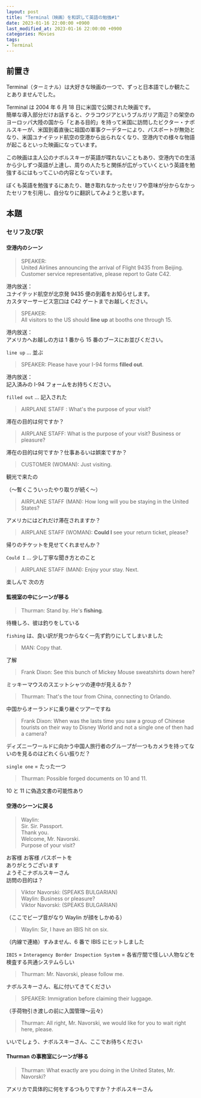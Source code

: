 ```yaml
---
layout: post
title: "Terminal（映画）を和訳して英語の勉強#1"
date: 2023-01-16 22:00:00 +0900
last_modified_at: 2023-01-16 22:00:00 +0900
categories: Movies
tags:
- Terminal
---
```



## 前置き

Terminal（ターミナル）は大好きな映画の一つで、ずっと日本語でしか観たことありませんでした。

Terminal は 2004 年 6 月 18 日に米国で公開された映画です。  
簡単な導入部分だけお話すると、クラコウジアというブルガリア周辺？の架空のヨーロッパ大陸の国から「とある目的」を持って米国に訪問したビクター・ナボルスキーが、米国到着直後に祖国の軍事クーデターにより、パスポートが無効となり、米国ユナイテッド航空の空港から出られなくなり、空港内での様々な物語が起こるといった映画になっています。

この映画は主人公のナボルスキーが英語が喋れないこともあり、空港内での生活から少しずつ英語が上達し、周りの人たちと関係が広がっていくという英語を勉強するにはもってこいの内容となっています。

ぼくも英語を勉強するにあたり、聴き取れなかったセリフや意味が分からなかったセリフを引用し、自分なりに翻訳してみようと思います。


## 本題

### セリフ及び訳

#### 空港内のシーン

> SPEAKER:  
>   United Airlines announcing the arrival of Flight 9435 from Beijing.  
>   Customer service representative, please report to Gate C42.  

港内放送：  
ユナイテッド航空が北京発 9435 便の到着をお知らせします。  
カスタマーサービス窓口は C42 ゲートまでお越しください。

> SPEAKER:  
>   All visitors to the US should **line up** at booths one through 15.

港内放送：  
アメリカへお越しの方は 1 番から 15 番のブースにお並びください。

`line up` ... 並ぶ

> SPEAKER: Please have your I-94 forms **filled out**.

港内放送：  
記入済みの I-94 フォームをお持ちください。

`filled out` ... 記入された

> AIRPLANE STAFF : What's the purpose of your visit?  

滞在の目的は何ですか？

> AIRPLANE STAFF: What is the purpose of your visit? Business or pleasure?  

滞在の目的は何ですか？仕事あるいは娯楽ですか？

> CUSTOMER (WOMAN): Just visiting.  

観光で来たの

（〜暫くこういったやり取りが続く〜）

> AIRPLANE STAFF (MAN): How long will you be staying in the United States?

アメリカにはどれだけ滞在されますか？

> AIRPLANE STAFF (WOMAN): **Could I** see your return ticket, please?

帰りのチケットを見せてくれませんか？

`Could I` ... 少し丁寧な聞き方とのこと

> AIRPLANE STAFF (MAN): Enjoy your stay. Next.

楽しんで  次の方


#### 監視室の中にシーンが移る

> Thurman: Stand by. He's **fishing**.  

待機しろ、彼は釣りをしている

`fishing` は、良い訳が見つからなく一先ず釣りにしてしまいました

> MAN: Copy that.  

了解

> Frank Dixon: See this bunch of Mickey Mouse sweatshirts down here?  

ミッキーマウスのスエットシャツの連中が見えるか？

> Thurman: That's the tour from China, connecting to Orlando.  

中国からオーランドに乗り継ぐツアーですね

> Frank Dixon: When was the lasts time you saw a group of Chinese tourists on their way to Disney World and not a single one of then had a camera?  

ディズニーワールドに向かう中国人旅行者のグループが一つもカメラを持ってないのを見るのはどれくらい振りだ？

`single one` = たった一つ

> Thurman: Possible forged documents on 10 and 11.  

10 と 11 に偽造文書の可能性あり


#### 空港のシーンに戻る

> Waylin:  
>   Sir. Sir. Passport.  
>   Thank you.  
>   Welcome, Mr. Navorski.  
>   Purpose of your visit?

お客様 お客様 パスポートを  
ありがとうございます  
ようそこナボルスキーさん  
訪問の目的は？

> Viktor Navorski: (SPEAKS BULGARIAN)  
> Waylin: Business or pleasure?  
> Viktor Navorski: (SPEAKS BULGARIAN)  

（ここでビープ音がなり Waylin が顔をしかめる）

> Waylin: Sir, I have an IBIS hit on six.  

（内線で連絡）すみません、6 番で IBIS にヒットしました

`IBIS` = `Interagency Border Inspection System` = 各省庁間で怪しい人物などを検査する共通システムらしい

> Thurman: Mr. Navorski, please follow me.  

ナボルスキーさん、私に付いてきてください

> SPEAKER: Immigration before claiming their luggage.

（手荷物引き渡しの前に入国管理〜云々）

> Thurman: All right, Mr. Navorski, we would like for you to wait right here, please.

いいでしょう、ナボルスキーさん、ここでお待ちください


#### Thurman の事務室にシーンが移る

> Thurman: What exactly are you doing in the United States, Mr. Navorski?

アメリカで具体的に何をするつもりですか？ナボルスキーさん








